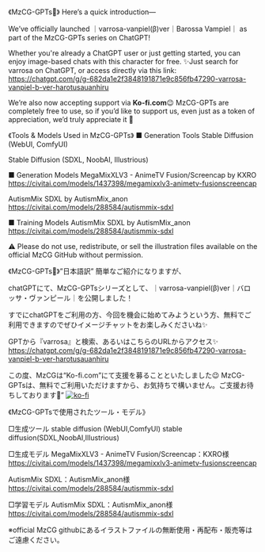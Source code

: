 《MzCG-GPTs🤗》
Here’s a quick introduction—

We’ve officially launched ｜varrosa-vanpiel(β)ver｜Barossa Vampiel｜ as part of the MzCG-GPTs series on ChatGPT!

Whether you're already a ChatGPT user or just getting started, you can enjoy image-based chats with this character for free.
✨Just search for varrosa on ChatGPT, or access directly via this link:
https://chatgpt.com/g/g-682da1e2f3848191871e9c856fb47290-varrosa-vanpiel-b-ver-harotusauanhiru

We’re also now accepting support via **Ko-fi.com**😉
MzCG-GPTs are completely free to use, so if you’d like to support us, even just as a token of appreciation, we’d truly appreciate it 🤗


《Tools & Models Used in MzCG-GPTs》
■ Generation Tools
Stable Diffusion (WebUI, ComfyUI)

Stable Diffusion (SDXL, NoobAI, Illustrious)

■ Generation Models
MegaMixXLV3 - AnimeTV Fusion/Screencap by KXRO
https://civitai.com/models/1437398/megamixxlv3-animetv-fusionscreencap

AutismMix SDXL by AutismMix_anon
https://civitai.com/models/288584/autismmix-sdxl

■ Training Models
AutismMix SDXL by AutismMix_anon
https://civitai.com/models/288584/autismmix-sdxl

⚠️ Please do not use, redistribute, or sell the illustration files available on the official MzCG GitHub without permission.


《MzCG-GPTs🤗》”日本語訳”
簡単なご紹介になりますが、

chatGPTにて、MzCG-GPTsシリーズとして、｜varrosa-vanpiel(β)ver｜バロッサ・ヴァンピール｜を公開しました！

すでにchatGPTをご利用の方、今回を機会に始めてみようという方、無料でご利用できますのでぜひイメージチャットをお楽しみくださいね✨

GPTから『varrosa』と検索、あるいはこちらのURLからアクセス✨
https://chatgpt.com/g/g-682da1e2f3848191871e9c856fb47290-varrosa-vanpiel-b-ver-harotusauanhiru

この度、MzCGは“Ko-fi.com”にて支援を募ることといたしました😉
MzCG-GPTsは、無料でご利用いただけますから、お気持ちで構いません。ご支援お待ちしております🤗”
[![ko-fi](https://ko-fi.com/img/githubbutton_sm.svg)](https://ko-fi.com/H2H41G7T74)

《MzCG-GPTsで使用されたツール・モデル》

□生成ツール
stable diffusion (WebUI,ComfyUI)
stable diffusion(SDXL,NoobAI,Illustrious)

□生成モデル
MegaMixXLV3 - AnimeTV Fusion/Screencap：KXRO様
https://civitai.com/models/1437398/megamixxlv3-animetv-fusionscreencap

AutismMix SDXL：AutismMix_anon様
https://civitai.com/models/288584/autismmix-sdxl

□学習モデル
AutismMix SDXL：AutismMix_anon様
https://civitai.com/models/288584/autismmix-sdxl

※official MzCG githubにあるイラストファイルの無断使用・再配布・販売等はご遠慮ください。
